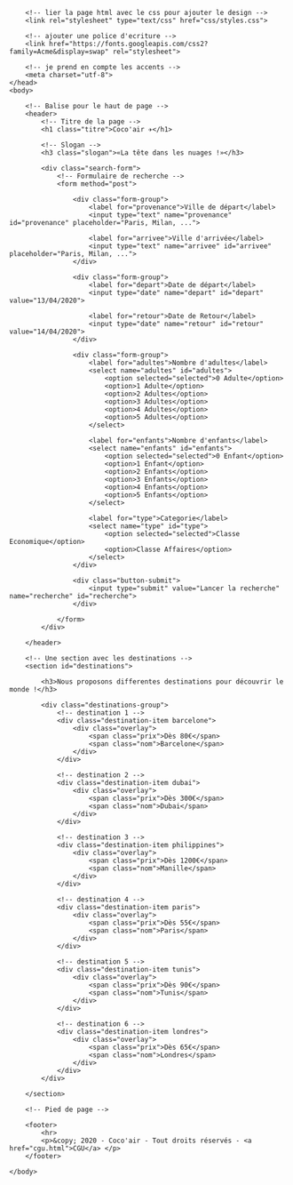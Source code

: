 <!DOCTYPE html> 
<html>
    <head>
        <title>Coco'air companie !</title>
        
        <!-- lier la page html avec le css pour ajouter le design -->
        <link rel="stylesheet" type="text/css" href="css/styles.css">

        <!-- ajouter une police d'ecriture -->
        <link href="https://fonts.googleapis.com/css2?family=Acme&display=swap" rel="stylesheet">

        <!-- je prend en compte les accents -->
        <meta charset="utf-8">
    </head>
    <body>

        <!-- Balise pour le haut de page -->
        <header>
            <!-- Titre de la page -->
            <h1 class="titre">Coco'air ✈</h1>

            <!-- Slogan -->
            <h3 class="slogan">«La tête dans les nuages !»</h3>

            <div class="search-form">
                <!-- Formulaire de recherche -->
                <form method="post">
                                
                    <div class="form-group">
                        <label for="provenance">Ville de départ</label>
                        <input type="text" name="provenance" id="provenance" placeholder="Paris, Milan, ...">

                        <label for="arrivee">Ville d'arrivée</label>
                        <input type="text" name="arrivee" id="arrivee" placeholder="Paris, Milan, ...">
                    </div>

                    <div class="form-group">
                        <label for="depart">Date de départ</label>
                        <input type="date" name="depart" id="depart" value="13/04/2020">

                        <label for="retour">Date de Retour</label>
                        <input type="date" name="retour" id="retour" value="14/04/2020">
                    </div>

                    <div class="form-group">
                        <label for="adultes">Nombre d'adultes</label>
                        <select name="adultes" id="adultes">
                            <option selected="selected">0 Adulte</option>
                            <option>1 Adulte</option>
                            <option>2 Adultes</option>
                            <option>3 Adultes</option>
                            <option>4 Adultes</option>
                            <option>5 Adultes</option>
                        </select>

                        <label for="enfants">Nombre d'enfants</label>
                        <select name="enfants" id="enfants">
                            <option selected="selected">0 Enfant</option>
                            <option>1 Enfant</option>
                            <option>2 Enfants</option>
                            <option>3 Enfants</option>
                            <option>4 Enfants</option>
                            <option>5 Enfants</option>
                        </select>

                        <label for="type">Categorie</label>
                        <select name="type" id="type">
                            <option selected="selected">Classe Economique</option>
                            <option>Classe Affaires</option>
                        </select>
                    </div>

                    <div class="button-submit">
                        <input type="submit" value="Lancer la recherche" name="recherche" id="recherche">
                    </div>
                    
                </form>
            </div>

        </header>

        <!-- Une section avec les destinations -->
        <section id="destinations">

            <h3>Nous proposons differentes destinations pour découvrir le monde !</h3>

            <div class="destinations-group">
                <!-- destination 1 -->
                <div class="destination-item barcelone">
                    <div class="overlay">
                        <span class="prix">Dès 80€</span>
                        <span class="nom">Barcelone</span>
                    </div>
                </div>

                <!-- destination 2 -->
                <div class="destination-item dubai">
                    <div class="overlay">
                        <span class="prix">Dès 300€</span>
                        <span class="nom">Dubai</span>
                    </div>
                </div>

                <!-- destination 3 -->
                <div class="destination-item philippines">
                    <div class="overlay">
                        <span class="prix">Dès 1200€</span>
                        <span class="nom">Manille</span>
                    </div>
                </div>

                <!-- destination 4 -->
                <div class="destination-item paris">
                    <div class="overlay">
                        <span class="prix">Dès 55€</span>
                        <span class="nom">Paris</span>
                    </div>
                </div>

                <!-- destination 5 -->
                <div class="destination-item tunis">
                    <div class="overlay">
                        <span class="prix">Dès 90€</span>
                        <span class="nom">Tunis</span>
                    </div>
                </div>

                <!-- destination 6 -->
                <div class="destination-item londres">
                    <div class="overlay">
                        <span class="prix">Dès 65€</span>
                        <span class="nom">Londres</span>
                    </div>
                </div>
            </div>

        </section>

        <!-- Pied de page -->

        <footer>
            <hr>
            <p>&copy; 2020 - Coco'air - Tout droits réservés - <a href="cgu.html">CGU</a> </p>
        </footer>

    </body>
</html>
